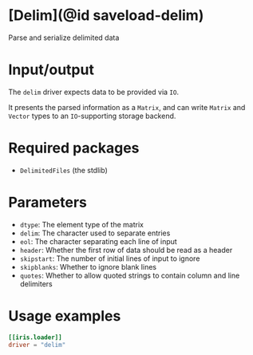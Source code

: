 # [Delim](@id saveload-delim)

Parse and serialize delimited data

# Input/output

The `delim` driver expects data to be provided via `IO`.

It presents the parsed information as a `Matrix`, and can write `Matrix` and `Vector` types to an `IO`-supporting storage backend.

# Required packages

  * `DelimitedFiles` (the stdlib)

# Parameters

  * `dtype`: The element type of the matrix
  * `delim`: The character used to separate entries
  * `eol`: The character separating each line of input
  * `header`: Whether the first row of data should be read as a header
  * `skipstart`: The number of initial lines of input to ignore
  * `skipblanks`: Whether to ignore blank lines
  * `quotes`: Whether to allow quoted strings to contain column and line delimiters

# Usage examples

```toml
[[iris.loader]]
driver = "delim"
```


